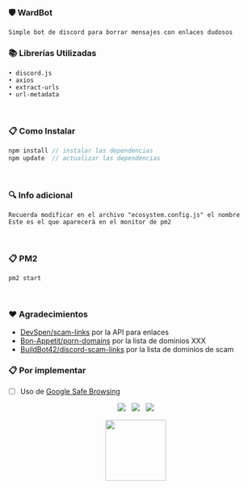### 🛡 WardBot

```
Simple bot de discord para borrar mensajes con enlaces dudosos
```


### 📚 Librerías Utilizadas
```
• discord.js
• axios
• extract-urls
• url-metadata
```

<br>

### 📋 Como Instalar
```js
npm install // instalar las dependencias
npm update  // actualizar las dependencias
```

<br>

### 🔍 Info adicional
```
Recuerda modificar en el archivo "ecosystem.config.js" el nombre
Este es el que aparecerá en el monitor de pm2 
```


<br>

### 📋 PM2
```
pm2 start
```


<br>

### ❤️ Agradecimientos

- [DevSpen/scam-links](https://github.com/DevSpen/scam-links) por la API para enlaces
- [Bon-Appetit/porn-domains](https://github.com/Bon-Appetit/porn-domains) por la lista de dominios XXX
- [BuildBot42/discord-scam-links](https://github.com/BuildBot42/discord-scam-links) por la lista de dominios de scam


### 📋 Por implementar
- [ ] Uso de [Google Safe Browsing](https://developers.google.com/safe-browsing/v4)



<p align="center">
  <img src="https://img.shields.io/github/repo-size/imkuroneko/TheiBot?style=flat"/> &nbsp;
  <img src="https://img.shields.io/github/languages/top/imkuroneko/TheiBot?style=flat"/> &nbsp;
  <img src="https://img.shields.io/github/last-commit/imkuroneko/TheiBot?color=pink&style=flat"/>
</p>

<p align="center">
  <a href="https://kuroneko.im" target="_blank">
    <img src="https://kuroneko.im/web_assets/favicon.png" width="120">
  </a>
</p>